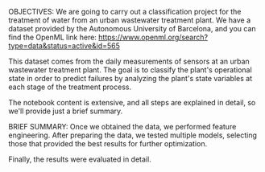 OBJECTIVES:
We are going to carry out a classification project for the treatment of water from an urban wastewater treatment plant. We have a dataset provided by the Autonomous University of Barcelona, and you can find the OpenML link here:
https://www.openml.org/search?type=data&status=active&id=565

This dataset comes from the daily measurements of sensors at an urban wastewater treatment plant. The goal is to classify the plant's operational state in order to predict failures by analyzing the plant's state variables at each stage of the treatment process.

The notebook content is extensive, and all steps are explained in detail, so we'll provide just a brief summary.

BRIEF SUMMARY:
Once we obtained the data, we performed feature engineering. After preparing the data, we tested multiple models, selecting those that provided the best results for further optimization.

Finally, the results were evaluated in detail.

